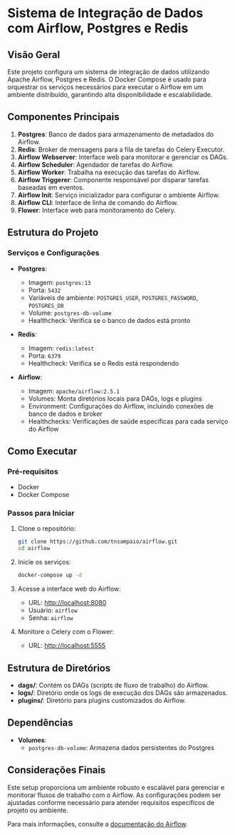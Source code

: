 # Sistema de Integração de Dados com Airflow, Postgres e Redis

## Visão Geral

Este projeto configura um sistema de integração de dados utilizando Apache Airflow, Postgres e Redis. O Docker Compose é usado para orquestrar os serviços necessários para executar o Airflow em um ambiente distribuído, garantindo alta disponibilidade e escalabilidade.

## Componentes Principais

1. **Postgres**: Banco de dados para armazenamento de metadados do Airflow.
2. **Redis**: Broker de mensagens para a fila de tarefas do Celery Executor.
3. **Airflow Webserver**: Interface web para monitorar e gerenciar os DAGs.
4. **Airflow Scheduler**: Agendador de tarefas do Airflow.
5. **Airflow Worker**: Trabalha na execução das tarefas do Airflow.
6. **Airflow Triggerer**: Componente responsável por disparar tarefas baseadas em eventos.
7. **Airflow Init**: Serviço inicializador para configurar o ambiente Airflow.
8. **Airflow CLI**: Interface de linha de comando do Airflow.
9. **Flower**: Interface web para monitoramento do Celery.

## Estrutura do Projeto

### Serviços e Configurações

- **Postgres**:
  - Imagem: `postgres:13`
  - Porta: `5432`
  - Variáveis de ambiente: `POSTGRES_USER`, `POSTGRES_PASSWORD`, `POSTGRES_DB`
  - Volume: `postgres-db-volume`
  - Healthcheck: Verifica se o banco de dados está pronto

- **Redis**:
  - Imagem: `redis:latest`
  - Porta: `6379`
  - Healthcheck: Verifica se o Redis está respondendo

- **Airflow**:
  - Imagem: `apache/airflow:2.5.1`
  - Volumes: Monta diretórios locais para DAGs, logs e plugins
  - Environment: Configurações do Airflow, incluindo conexões de banco de dados e broker
  - Healthchecks: Verificações de saúde específicas para cada serviço do Airflow

## Como Executar

### Pré-requisitos

- Docker
- Docker Compose

### Passos para Iniciar

1. Clone o repositório:
    ```sh
    git clone https://github.com/tnsampaio/airflow.git
    cd airflow
    ```

2. Inicie os serviços:
    ```sh
    docker-compose up -d
    ```

3. Acesse a interface web do Airflow:
    - URL: [http://localhost:8080](http://localhost:8080)
    - Usuário: `airflow`
    - Senha: `airflow`

4. Monitore o Celery com o Flower:
    - URL: [http://localhost:5555](http://localhost:5555)

## Estrutura de Diretórios

- **dags/**: Contém os DAGs (scripts de fluxo de trabalho) do Airflow.
- **logs/**: Diretório onde os logs de execução dos DAGs são armazenados.
- **plugins/**: Diretório para plugins customizados do Airflow.

## Dependências

- **Volumes**:
  - `postgres-db-volume`: Armazena dados persistentes do Postgres

## Considerações Finais

Este setup proporciona um ambiente robusto e escalável para gerenciar e monitorar fluxos de trabalho com o Airflow. As configurações podem ser ajustadas conforme necessário para atender requisitos específicos de projeto ou ambiente.

Para mais informações, consulte a [documentação do Airflow](https://airflow.apache.org/docs/).
